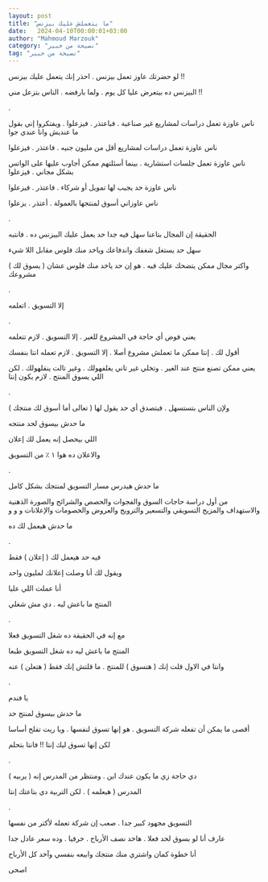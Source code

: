 ```yaml
---
layout: post
title: "ما يتعملش عليك بيزنس"
date:   2024-04-10T00:00:01+03:00
author: "Mahmoud Marzouk"
category: "نصيحة من خبير"
tag: "نصيحة من خبير"
---
```



لو حضرتك عاوز تعمل بيزنس . احذر إنك يتعمل عليك
بيزنس !!

البيزنس ده بيتعرض عليا كل يوم . ولما بارفضه . الناس
بتزعل مني !!

.

ناس عاوزة تعمل دراسات لمشاريع غير صناعية . فباعتذر .
فيزعلوا . ويفتكروا إني بقول ما عنديش وانا عندي جوا

ناس عاوزة تعمل دراسات لمشاريع أقل من مليون جنيه . فاعتذر
. فيزعلوا

ناس عاوزة تعمل جلسات استشارية . بينما أسئلتهم ممكن أجاوب
عليها على الواتس بشكل مجاني . فيزعلوا

ناس عاوزة حد يجيب لها تمويل أو شركاء . فاعتذر .
فيزعلوا

ناس عاوزاني أسوق لمنتجها بالعمولة . أعتذر .
يزعلوا

.

الحقيقة إن المجال بتاعنا سهل فيه جدا حد يعمل عليك
البيزنس ده . فانتبه

سهل حد يستغل شغفك واندفاعك وياخد منك فلوس مقابل اللا
شيء

واكتر مجال ممكن يتضحك عليك فيه . هو إن حد ياخد منك فلوس
عشان ( يسوق لك ) مشروعك

.

إلا التسويق . اتعلمه

.

يعني فوض أي حاجة في المشروع للغير . إلا التسويق . لازم
تتعلمه

أقول لك . إنتا ممكن ما تعملش مشروع أصلا . إلا التسويق .
لازم تعمله انتا بنفسك

يعني ممكن تصنع منتج عند الغير . وتخلي غير تاني يغلفهولك
. وغير تالت ينقلهولك . لكن اللي يسوق المنتج . لازم يكون إنتا

.

ولإن الناس بتستسهل . فبتصدق أي حد يقول لها ( تعالى أما
أسوق لك منتجك )

ما حدش بيسوق لحد منتجه

اللي بيحصل إنه يعمل لك إعلان

والاعلان ده هوا ١ ٪ من التسويق

.

ما حدش هيدرس مسار التسويق لمنتجك بشكل كامل

من أول دراسة حاجات السوق والفجوات والحصص والشرائح
والصورة الذهنية والاستهداف والمزيج التسويقي والتسعير والترويج والعروض
والخصومات والإعلانات و و و

ما حدش هيعمل لك ده

.

فيه حد هيعمل لك ( إعلان ) فقط

ويقول لك أنا وصلت إعلانك لمليون واحد

أنا عملت اللي عليا

المنتج ما باعش ليه . دي مش شغلي

.

مع إنه في الحقيقة ده شغل التسويق فعلا

المنتج ما باعش ليه ده شغل التسويق طبعا

وانتا في الاول قلت إنك ( هتسوق ) للمنتج . ما قلتش إنك
فقط ( هتعلن ) عنه

.

يا فندم

ما حدش بيسوق لمنتج حد

أقصى ما يمكن أن تفعله شركة التسويق . هو إنها تسوق لنفسها
. ويا ريت تفلح أساسا

لكن إنها تسوق ليك إنتا !! فانتا بتحلم

.

دي حاجة زي ما يكون عندك ابن . ومنتظر من المدرس إنه (
يربيه )

المدرس ( هيعلمه ) . لكن التربية دي بتاعتك إنتا

.

التسويق مجهود كبير جدا . صعب إن شركة تعمله لأكتر من
نفسها

عارف أنا لو بسوق لحد فعلا . هاخد نصف الأرباح . حرفيا .
وده سعر عادل جدا

أنا خطوة كمان واشتري منك منتجك وابيعه بنفسي وآخد كل
الأرباح

اصحى
